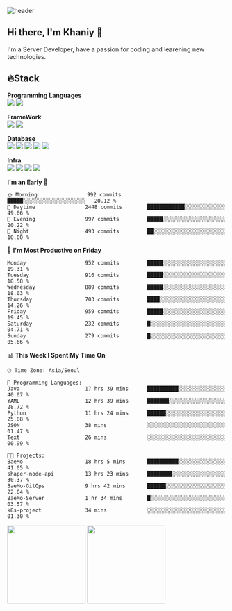 ![header](https://capsule-render.vercel.app/api?type=soft&text=Welcome!&color=auto&height=200&section=header&fontSize=70)

## Hi there, I'm Khaniy 👋
I'm a Server Developer, have a passion for coding and learening new technologies.
<!-- <br> 📫 Email : kangh1596@gmail.com 
<br> 📝 Blog  : khan03.tistory.com/
<br> <img src="https://img.shields.io/badge/Email-222222?style=for-the-badge&logo=Gmail&logoColor=white">
<br> <img src="https://img.shields.io/badge/Blog -222222?style=for-the-badge&logo=Tistory&logoColor=white">
[hank0302's Blog](https://khan03.tistory.com/)
-->
## 🔥Stack 

**Programming Languages** <br>
 <img src="https://img.shields.io/badge/JAVA-E6522C?style=for-the-badge&logo=Java&logoColor=white">
 <img src="https://img.shields.io/badge/Python-3776AB?style=for-the-badge&logo=python&logoColor=white">

**FrameWork** <br>
<img src="https://img.shields.io/badge/SpringBoot-6DB33F?style=for-the-badge&logo=SpringBoot&logoColor=white">
<img src="https://img.shields.io/badge/FastAPI-009688?style=for-the-badge&logo=FastAPI&logoColor=white">

**Database** <br>
<img src="https://img.shields.io/badge/MySQL-4479A1?style=for-the-badge&logo=MySQL&logoColor=white">
<img src="https://img.shields.io/badge/MariaDB-003545?style=for-the-badge&logo=MariaDB&logoColor=white">
<img src="https://img.shields.io/badge/MongoDB-47A248?style=for-the-badge&logo=MongoDB&logoColor=white">
<img src="https://img.shields.io/badge/Redis-DC382D?style=for-the-badge&logo=Redis&logoColor=white">
<img src="https://img.shields.io/badge/PostgreSQL-4169E1?style=for-the-badge&logo=PostgreSQL&logoColor=white">

**Infra** <br>
<img src="https://img.shields.io/badge/Docker-2496ED?style=for-the-badge&logo=Docker&logoColor=white">
<img src="https://img.shields.io/badge/Kubernetes-326CE5?style=for-the-badge&logo=Kubernetes&logoColor=white">
<img src="https://img.shields.io/badge/Prometheus-E6522C?style=for-the-badge&logo=prometheus&logoColor=white">
<img src="https://img.shields.io/badge/Grafana-F46800?style=for-the-badge&logo=grafana&logoColor=white">

<!--START_SECTION:waka-->
**I'm an Early 🐤** 

```text
🌞 Morning                992 commits         █████░░░░░░░░░░░░░░░░░░░░   20.12 % 
🌆 Daytime                2448 commits        ████████████░░░░░░░░░░░░░   49.66 % 
🌃 Evening                997 commits         █████░░░░░░░░░░░░░░░░░░░░   20.22 % 
🌙 Night                  493 commits         ██░░░░░░░░░░░░░░░░░░░░░░░   10.00 % 
```
📅 **I'm Most Productive on Friday** 

```text
Monday                   952 commits         █████░░░░░░░░░░░░░░░░░░░░   19.31 % 
Tuesday                  916 commits         █████░░░░░░░░░░░░░░░░░░░░   18.58 % 
Wednesday                889 commits         █████░░░░░░░░░░░░░░░░░░░░   18.03 % 
Thursday                 703 commits         ████░░░░░░░░░░░░░░░░░░░░░   14.26 % 
Friday                   959 commits         █████░░░░░░░░░░░░░░░░░░░░   19.45 % 
Saturday                 232 commits         █░░░░░░░░░░░░░░░░░░░░░░░░   04.71 % 
Sunday                   279 commits         █░░░░░░░░░░░░░░░░░░░░░░░░   05.66 % 
```


📊 **This Week I Spent My Time On** 

```text
🕑︎ Time Zone: Asia/Seoul

💬 Programming Languages: 
Java                     17 hrs 39 mins      ██████████░░░░░░░░░░░░░░░   40.07 % 
YAML                     12 hrs 39 mins      ███████░░░░░░░░░░░░░░░░░░   28.72 % 
Python                   11 hrs 24 mins      ██████░░░░░░░░░░░░░░░░░░░   25.88 % 
JSON                     38 mins             ░░░░░░░░░░░░░░░░░░░░░░░░░   01.47 % 
Text                     26 mins             ░░░░░░░░░░░░░░░░░░░░░░░░░   00.99 % 

🐱‍💻 Projects: 
BaeMo                    18 hrs 5 mins       ██████████░░░░░░░░░░░░░░░   41.05 % 
shaper-node-api          13 hrs 23 mins      ████████░░░░░░░░░░░░░░░░░   30.37 % 
BaeMo-GitOps             9 hrs 42 mins       ██████░░░░░░░░░░░░░░░░░░░   22.04 % 
BaeMo-Server             1 hr 34 mins        █░░░░░░░░░░░░░░░░░░░░░░░░   03.57 % 
k8s-project              34 mins             ░░░░░░░░░░░░░░░░░░░░░░░░░   01.30 % 
```


<!--END_SECTION:waka-->
<p>
  <img height="180em" src="https://github-readme-stats-khaniys-projects.vercel.app/api?username=khaniy&show_icons=true&include_all_commits=true&theme=dracula">
  <img height="180em" src="https://github-readme-stats-khaniys-projects.vercel.app/api/top-langs?username=khaniy&layout=compact&theme=dracula">
</p>

